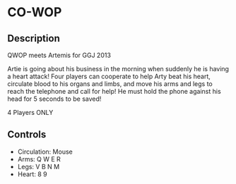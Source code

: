 CO-WOP
======

Description
-----------

QWOP meets Artemis for GGJ 2013

Artie is going about his business in the morning when suddenly he is having a
heart attack! Four players can cooperate to help Arty beat his heart, circulate
blood to his organs and limbs, and move his arms and legs to reach the
telephone and call for help! He must hold the phone against his head for 5
seconds to be saved!

4 Players ONLY

Controls
--------

 - Circulation: Mouse
 - Arms: Q W E R
 - Legs: V B N M
 - Heart: 8 9
